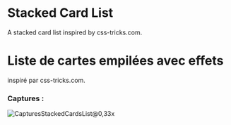 # Stacked Card List

A stacked card list inspired by css-tricks.com.

# Liste de cartes empilées avec effets 

inspiré par css-tricks.com. 

### Captures : 

![CapturesStackedCardsList@0,33x](https://user-images.githubusercontent.com/52313745/93364562-fcc00d80-f848-11ea-9cb4-3bea620cbb36.png)
